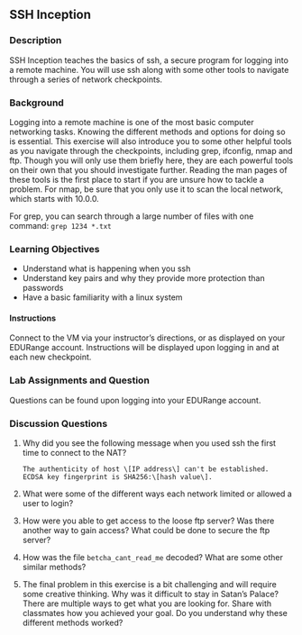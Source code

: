 ## SSH Inception

### Description

SSH Inception teaches the basics of ssh, a secure program for logging
into a remote machine. You will use ssh along with some other tools to
navigate through a series of network checkpoints.

### Background

Logging into a remote machine is one of the most basic computer
networking tasks. Knowing the different methods and options for doing so
is essential. This exercise will also introduce you to some other
helpful tools as you navigate through the checkpoints, including grep,
ifconfig, nmap and ftp. Though you will only use them briefly here, they
are each powerful tools on their own that you should investigate
further. Reading the man pages of these tools is the first place to
start if you are unsure how to tackle a problem. For nmap, be sure that
you only use it to scan the local network, which starts with 10.0.0.

For grep, you can search through a large number of files with one
command: `grep 1234 *.txt`

### Learning Objectives

* Understand what is happening when you ssh
* Understand key pairs and why they provide more protection than passwords
* Have a basic familiarity with a linux system

#### Instructions

Connect to the VM via your instructor’s directions, or as displayed on
your EDURange account. Instructions will be displayed upon logging in
and at each new checkpoint.

### Lab Assignments and Question

Questions can be found upon logging into your EDURange account.

### Discussion Questions

1. Why did you see the following message when you used ssh the first
time to connect to the NAT?
    ```
    The authenticity of host \[IP address\] can't be established.
    ECDSA key fingerprint is SHA256:\[hash value\].
    ```

2. What were some of the different ways each network limited or allowed
a user to login?

3. How were you able to get access to the loose ftp server? Was there
another way to gain access? What could be done to secure the ftp server?

4. How was the file `betcha_cant_read_me` decoded? What are some
other similar methods?

5. The final problem in this exercise is a bit challenging and will
require some creative thinking. Why was it difficult to stay in Satan’s
Palace? There are multiple ways to get what you are looking for. Share
with classmates how you achieved your goal. Do you understand why these
different methods worked?
